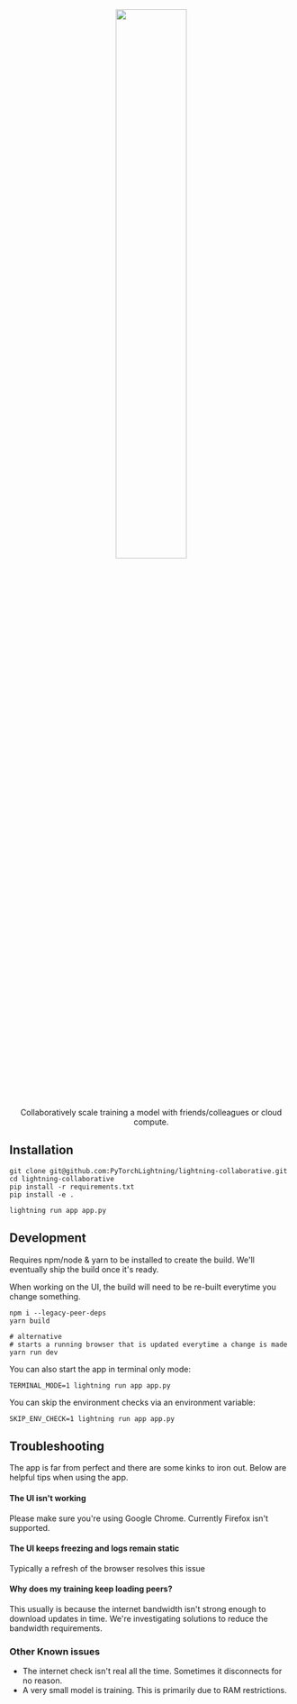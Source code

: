 <div align="center">
   <img src="https://github.com/PyTorchLightning/lightning-collaborative/raw/fc02e5f9888812227ace4f55069aa7d6bef11bef/images/header.png?raw=true" width="50%">
   <div align="center">
      Collaboratively scale training a model with friends/colleagues or cloud compute.
   </div>
</div>

## Installation

```
git clone git@github.com:PyTorchLightning/lightning-collaborative.git
cd lightning-collaborative
pip install -r requirements.txt
pip install -e .

lightning run app app.py
```

## Development

Requires npm/node & yarn to be installed to create the build. We'll eventually ship the build once it's ready.

When working on the UI, the build will need to be re-built everytime you change something.

```
npm i --legacy-peer-deps
yarn build

# alternative
# starts a running browser that is updated everytime a change is made
yarn run dev
```

You can also start the app in terminal only mode:

```
TERMINAL_MODE=1 lightning run app app.py
```

You can skip the environment checks via an environment variable:

```
SKIP_ENV_CHECK=1 lightning run app app.py
```

## Troubleshooting

The app is far from perfect and there are some kinks to iron out. Below are helpful tips when using the app.

#### The UI isn't working

Please make sure you're using Google Chrome. Currently Firefox isn't supported.

#### The UI keeps freezing and logs remain static

Typically a refresh of the browser resolves this issue

#### Why does my training keep loading peers?

This usually is because the internet bandwidth isn't strong enough to download updates in time. We're investigating solutions to reduce the bandwidth requirements.

### Other Known issues

- The internet check isn't real all the time. Sometimes it disconnects for no reason.
- A very small model is training. This is primarily due to RAM restrictions.
